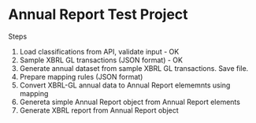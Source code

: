 # Annual Report Test Project

Steps
1. Load classifications from API, validate input - OK
2. Sample XBRL GL transactions (JSON format) - OK
3. Generate annual dataset from sample XBRL GL transactions. Save file.
4. Prepare mapping rules (JSON format)
5. Convert XBRL-GL annual data to Annual Report elememnts using mapping
6. Genereta simple Annual Report object from Annual Report elements
7. Generate XBRL report from Annual Report object
